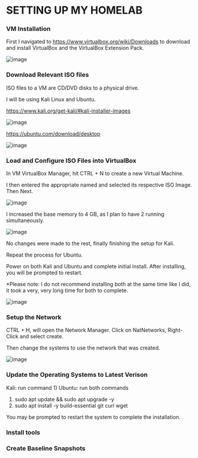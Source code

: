 # SETTING UP MY HOMELAB

### VM Installation

First I navigated to https://www.virtualbox.org/wiki/Downloads to download and install VirtualBox and the VirtualBox Extension Pack.

![image](https://github.com/user-attachments/assets/a1d2adbb-4530-42d1-8b64-fe1afab157f0)



### Download Relevant ISO files

ISO files to a VM are CD/DVD disks to a physical drive. 

I will be using Kali Linux and Ubuntu.

https://www.kali.org/get-kali/#kali-installer-images 

![image](https://github.com/user-attachments/assets/b2c71b5e-6e1a-4fc9-92eb-9b18a2c0fa0d)

https://ubuntu.com/download/desktop 

![image](https://github.com/user-attachments/assets/1984e730-be3f-462f-87ff-cdbb881feb9e)

### Load and Configure ISO Files into VirtualBox

In VM VirtualBox Manager, hit CTRL + N to create a new Virtual Machine.

I then entered the appropriate named and selected its respective ISO Image. Then Next.

![image](https://github.com/user-attachments/assets/b04f7864-50ac-4b8f-a390-43cbc6732fdf)

I increased the base memory to 4 GB, as I plan to have 2 running simultaneously.

![image](https://github.com/user-attachments/assets/94eeda99-ead7-47c8-9209-f69b60ad744c)

No changes were made to the rest, finally finishing the setup for Kali. 

Repeat the process for Ubuntu.

Power on both Kali and Ubuntu and complete initial install. After installing, you will be prompted to restart.

*Please note: I do not recommend installing both at the same time like I did, it took a very, very long time for both to complete.

![image](https://github.com/user-attachments/assets/73700e3a-948f-4c4f-8cdc-d33ce8977289)

### Setup the Network


CTRL + H, will open the Network Manager. Click on NatNetworks, Right-Click and select create.

Then change the systems to use the network that was created.

![image](https://github.com/user-attachments/assets/3489d707-dec2-489b-a9e3-80861062614e)


### Update the Operating Systems to Latest Verison
Kali: run command 1)
Ubuntu: run both commands

1) sudo apt update && sudo apt upgrade -y
2) sudo apt install -y build-essential git curl wget

You may be prompted to restart the system to complete the installation.

### Install tools



### Create Baseline Snapshots


<!-- notion continue after installtion and reboots 6:30 -->
